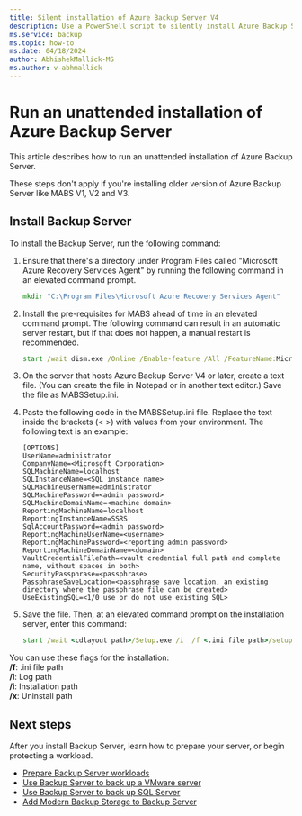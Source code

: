 ```yaml
---
title: Silent installation of Azure Backup Server V4
description: Use a PowerShell script to silently install Azure Backup Server V4. This kind of installation is also called an unattended installation.
ms.service: backup
ms.topic: how-to
ms.date: 04/18/2024
author: AbhishekMallick-MS
ms.author: v-abhmallick
---
```

# Run an unattended installation of Azure Backup Server

This article describes how to run an unattended installation of Azure Backup Server.

These steps don't apply if you're installing older version of Azure Backup Server like MABS V1, V2 and V3.

## Install Backup Server

To install the Backup Server, run the following command:

1. Ensure that there's a directory under Program Files called "Microsoft Azure Recovery Services Agent" by running the following command in an elevated command prompt.
   ```cmd
   mkdir "C:\Program Files\Microsoft Azure Recovery Services Agent"
   ```
2. Install the pre-requisites for MABS ahead of time in an elevated command prompt. The following command can result in an automatic server restart, but if that does not happen, a manual restart is recommended.
   ```cmd
   start /wait dism.exe /Online /Enable-feature /All /FeatureName:Microsoft-Hyper-V /FeatureName:Microsoft-Hyper-V-Management-PowerShell /quiet
   ```
3. On the server that hosts Azure Backup Server V4 or later, create a text file. (You can create the file in Notepad or in another text editor.) Save the file as MABSSetup.ini.
4. Paste the following code in the MABSSetup.ini file. Replace the text inside the brackets (\< \>) with values from your environment. The following text is an example:

   ```text
   [OPTIONS]
   UserName=administrator
   CompanyName=<Microsoft Corporation>
   SQLMachineName=localhost
   SQLInstanceName=<SQL instance name>
   SQLMachineUserName=administrator
   SQLMachinePassword=<admin password>
   SQLMachineDomainName=<machine domain>
   ReportingMachineName=localhost
   ReportingInstanceName=SSRS
   SqlAccountPassword=<admin password>
   ReportingMachineUserName=<username>
   ReportingMachinePassword=<reporting admin password>
   ReportingMachineDomainName=<domain>
   VaultCredentialFilePath=<vault credential full path and complete name, without spaces in both>
   SecurityPassphrase=<passphrase>
   PassphraseSaveLocation=<passphrase save location, an existing directory where the passphrase file can be created>
   UseExistingSQL=<1/0 use or do not use existing SQL>
   ```
5. Save the file. Then, at an elevated command prompt on the installation server, enter this command:

   ```cmd
   start /wait <cdlayout path>/Setup.exe /i  /f <.ini file path>/setup.ini /L <log path>/setup.log
   ```

You can use these flags for the installation:</br>
**/f**: .ini file path</br>
**/l**: Log path</br>
**/i**: Installation path</br>
**/x**: Uninstall path</br>

## Next steps

After you install Backup Server, learn how to prepare your server, or begin protecting a workload.

- [Prepare Backup Server workloads](backup-azure-microsoft-azure-backup.md)
- [Use Backup Server to back up a VMware server](backup-azure-backup-server-vmware.md)
- [Use Backup Server to back up SQL Server](backup-azure-sql-mabs.md)
- [Add Modern Backup Storage to Backup Server](backup-mabs-add-storage.md)
